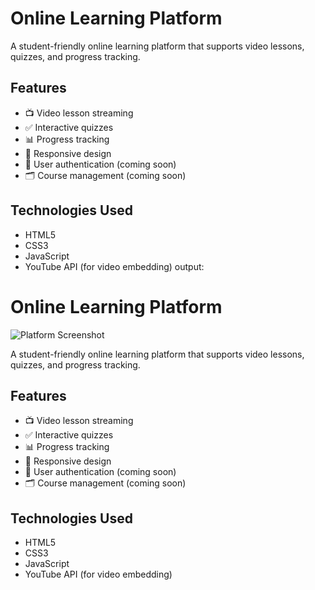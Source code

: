 # Online Learning Platform
A student-friendly online learning platform that supports video lessons, quizzes, and progress tracking.

## Features

- 📺 Video lesson streaming
- ✅ Interactive quizzes
- 📊 Progress tracking
- 📱 Responsive design
- 🔐 User authentication (coming soon)
- 🗂️ Course management (coming soon)

## Technologies Used

- HTML5
- CSS3
- JavaScript
- YouTube API (for video embedding)
output:
# Online Learning Platform

![Platform Screenshot](./assets/images/screenshot.png)

A student-friendly online learning platform that supports video lessons, quizzes, and progress tracking.

## Features

- 📺 Video lesson streaming
- ✅ Interactive quizzes
- 📊 Progress tracking
- 📱 Responsive design
- 🔐 User authentication (coming soon)
- 🗂️ Course management (coming soon)

## Technologies Used

- HTML5
- CSS3
- JavaScript
- YouTube API (for video embedding)
